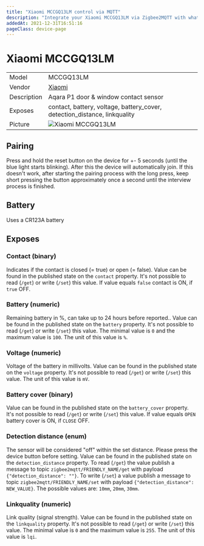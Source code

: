 ```yaml
---
title: "Xiaomi MCCGQ13LM control via MQTT"
description: "Integrate your Xiaomi MCCGQ13LM via Zigbee2MQTT with whatever smart home infrastructure you are using without the vendor's bridge or gateway."
addedAt: 2021-12-31T16:51:16
pageClass: device-page
---
```


<!-- !!!! -->
<!-- ATTENTION: This file is auto-generated through docgen! -->
<!-- You can only edit the "Notes"-Section between the two comment lines "Notes BEGIN" and "Notes END". -->
<!-- Do not use h1 or h2 heading within "## Notes"-Section. -->
<!-- !!!! -->

# Xiaomi MCCGQ13LM

|     |     |
|-----|-----|
| Model | MCCGQ13LM  |
| Vendor  | [Xiaomi](/supported-devices/#v=Xiaomi)  |
| Description | Aqara P1 door & window contact sensor |
| Exposes | contact, battery, voltage, battery_cover, detection_distance, linkquality |
| Picture | ![Xiaomi MCCGQ13LM](https://www.zigbee2mqtt.io/images/devices/MCCGQ13LM.jpg) |


<!-- Notes BEGIN: You can edit here. Add "## Notes" headline if not already present. -->

## Pairing

Press and hold the reset button on the device for +- 5 seconds (until the blue light starts blinking). After this the device will automatically join.
If this doesn't work, after starting the pairing process with the long press, keep short pressing the button approximately once a second until the interview process is finished.

## Battery

Uses a CR123A battery

<!-- Notes END: Do not edit below this line -->




## Exposes

### Contact (binary)
Indicates if the contact is closed (= true) or open (= false).
Value can be found in the published state on the `contact` property.
It's not possible to read (`/get`) or write (`/set`) this value.
If value equals `false` contact is ON, if `true` OFF.

### Battery (numeric)
Remaining battery in %, can take up to 24 hours before reported..
Value can be found in the published state on the `battery` property.
It's not possible to read (`/get`) or write (`/set`) this value.
The minimal value is `0` and the maximum value is `100`.
The unit of this value is `%`.

### Voltage (numeric)
Voltage of the battery in millivolts.
Value can be found in the published state on the `voltage` property.
It's not possible to read (`/get`) or write (`/set`) this value.
The unit of this value is `mV`.

### Battery cover (binary)
Value can be found in the published state on the `battery_cover` property.
It's not possible to read (`/get`) or write (`/set`) this value.
If value equals `OPEN` battery cover is ON, if `CLOSE` OFF.

### Detection distance (enum)
The sensor will be considered "off" within the set distance. Please press the device button before setting.
Value can be found in the published state on the `detection_distance` property.
To read (`/get`) the value publish a message to topic `zigbee2mqtt/FRIENDLY_NAME/get` with payload `{"detection_distance": ""}`.
To write (`/set`) a value publish a message to topic `zigbee2mqtt/FRIENDLY_NAME/set` with payload `{"detection_distance": NEW_VALUE}`.
The possible values are: `10mm`, `20mm`, `30mm`.

### Linkquality (numeric)
Link quality (signal strength).
Value can be found in the published state on the `linkquality` property.
It's not possible to read (`/get`) or write (`/set`) this value.
The minimal value is `0` and the maximum value is `255`.
The unit of this value is `lqi`.

